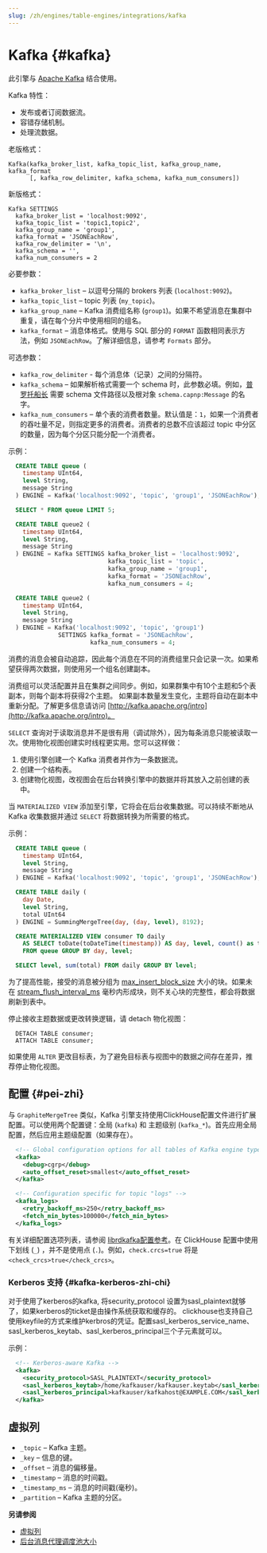 ```yaml
---
slug: /zh/engines/table-engines/integrations/kafka
---
```

# Kafka {#kafka}

此引擎与 [Apache Kafka](http://kafka.apache.org/) 结合使用。

Kafka 特性：

-   发布或者订阅数据流。
-   容错存储机制。
-   处理流数据。

<a name="table_engine-kafka-creating-a-table"></a>

老版格式：

    Kafka(kafka_broker_list, kafka_topic_list, kafka_group_name, kafka_format
          [, kafka_row_delimiter, kafka_schema, kafka_num_consumers])

新版格式：

    Kafka SETTINGS
      kafka_broker_list = 'localhost:9092',
      kafka_topic_list = 'topic1,topic2',
      kafka_group_name = 'group1',
      kafka_format = 'JSONEachRow',
      kafka_row_delimiter = '\n',
      kafka_schema = '',
      kafka_num_consumers = 2

必要参数：

-   `kafka_broker_list` – 以逗号分隔的 brokers 列表 (`localhost:9092`)。
-   `kafka_topic_list` – topic 列表 (`my_topic`)。
-   `kafka_group_name` – Kafka 消费组名称 (`group1`)。如果不希望消息在集群中重复，请在每个分片中使用相同的组名。
-   `kafka_format` – 消息体格式。使用与 SQL 部分的 `FORMAT` 函数相同表示方法，例如 `JSONEachRow`。了解详细信息，请参考 `Formats` 部分。

可选参数：

-   `kafka_row_delimiter` - 每个消息体（记录）之间的分隔符。
-   `kafka_schema` – 如果解析格式需要一个 schema 时，此参数必填。例如，[普罗托船长](https://capnproto.org/) 需要 schema 文件路径以及根对象 `schema.capnp:Message` 的名字。
-   `kafka_num_consumers` – 单个表的消费者数量。默认值是：`1`，如果一个消费者的吞吐量不足，则指定更多的消费者。消费者的总数不应该超过 topic 中分区的数量，因为每个分区只能分配一个消费者。

示例：

``` sql
  CREATE TABLE queue (
    timestamp UInt64,
    level String,
    message String
  ) ENGINE = Kafka('localhost:9092', 'topic', 'group1', 'JSONEachRow');

  SELECT * FROM queue LIMIT 5;

  CREATE TABLE queue2 (
    timestamp UInt64,
    level String,
    message String
  ) ENGINE = Kafka SETTINGS kafka_broker_list = 'localhost:9092',
                            kafka_topic_list = 'topic',
                            kafka_group_name = 'group1',
                            kafka_format = 'JSONEachRow',
                            kafka_num_consumers = 4;

  CREATE TABLE queue2 (
    timestamp UInt64,
    level String,
    message String
  ) ENGINE = Kafka('localhost:9092', 'topic', 'group1')
              SETTINGS kafka_format = 'JSONEachRow',
                       kafka_num_consumers = 4;
```

消费的消息会被自动追踪，因此每个消息在不同的消费组里只会记录一次。如果希望获得两次数据，则使用另一个组名创建副本。

消费组可以灵活配置并且在集群之间同步。例如，如果群集中有10个主题和5个表副本，则每个副本将获得2个主题。 如果副本数量发生变化，主题将自动在副本中重新分配。了解更多信息请访问 [http://kafka.apache.org/intro](http://kafka.apache.org/intro)。

`SELECT` 查询对于读取消息并不是很有用（调试除外），因为每条消息只能被读取一次。使用物化视图创建实时线程更实用。您可以这样做：

1.  使用引擎创建一个 Kafka 消费者并作为一条数据流。
2.  创建一个结构表。
3.  创建物化视图，改视图会在后台转换引擎中的数据并将其放入之前创建的表中。

当 `MATERIALIZED VIEW` 添加至引擎，它将会在后台收集数据。可以持续不断地从 Kafka 收集数据并通过 `SELECT` 将数据转换为所需要的格式。

示例：

``` sql
  CREATE TABLE queue (
    timestamp UInt64,
    level String,
    message String
  ) ENGINE = Kafka('localhost:9092', 'topic', 'group1', 'JSONEachRow');

  CREATE TABLE daily (
    day Date,
    level String,
    total UInt64
  ) ENGINE = SummingMergeTree(day, (day, level), 8192);

  CREATE MATERIALIZED VIEW consumer TO daily
    AS SELECT toDate(toDateTime(timestamp)) AS day, level, count() as total
    FROM queue GROUP BY day, level;

  SELECT level, sum(total) FROM daily GROUP BY level;
```

为了提高性能，接受的消息被分组为 [max_insert_block_size](../../../operations/settings/settings.md#settings-max_insert_block_size) 大小的块。如果未在 [stream_flush_interval_ms](../../../operations/settings/settings.md#stream-flush-interval-ms) 毫秒内形成块，则不关心块的完整性，都会将数据刷新到表中。

停止接收主题数据或更改转换逻辑，请 detach 物化视图：

      DETACH TABLE consumer;
      ATTACH TABLE consumer;

如果使用 `ALTER` 更改目标表，为了避免目标表与视图中的数据之间存在差异，推荐停止物化视图。

## 配置 {#pei-zhi}

与 `GraphiteMergeTree` 类似，Kafka 引擎支持使用ClickHouse配置文件进行扩展配置。可以使用两个配置键：全局 (`kafka`) 和 主题级别 (`kafka_*`)。首先应用全局配置，然后应用主题级配置（如果存在）。

``` xml
  <!-- Global configuration options for all tables of Kafka engine type -->
  <kafka>
    <debug>cgrp</debug>
    <auto_offset_reset>smallest</auto_offset_reset>
  </kafka>

  <!-- Configuration specific for topic "logs" -->
  <kafka_logs>
    <retry_backoff_ms>250</retry_backoff_ms>
    <fetch_min_bytes>100000</fetch_min_bytes>
  </kafka_logs>
```

有关详细配置选项列表，请参阅 [librdkafka配置参考](https://github.com/edenhill/librdkafka/blob/master/CONFIGURATION.md)。在 ClickHouse 配置中使用下划线 (`_`) ，并不是使用点 (`.`)。例如，`check.crcs=true` 将是 `<check_crcs>true</check_crcs>`。

### Kerberos 支持 {#kafka-kerberos-zhi-chi}

对于使用了kerberos的kafka, 将security_protocol 设置为sasl_plaintext就够了，如果kerberos的ticket是由操作系统获取和缓存的。
clickhouse也支持自己使用keyfile的方式来维护kerbros的凭证。配置sasl_kerberos_service_name、sasl_kerberos_keytab、sasl_kerberos_principal三个子元素就可以。

示例：

``` xml
  <!-- Kerberos-aware Kafka -->
  <kafka>
    <security_protocol>SASL_PLAINTEXT</security_protocol>
    <sasl_kerberos_keytab>/home/kafkauser/kafkauser.keytab</sasl_kerberos_keytab>
    <sasl_kerberos_principal>kafkauser/kafkahost@EXAMPLE.COM</sasl_kerberos_principal>
  </kafka>
```

## 虚拟列

-   `_topic` – Kafka 主题。
-   `_key` – 信息的键。
-   `_offset` – 消息的偏移量。
-   `_timestamp` – 消息的时间戳。
-   `_timestamp_ms` – 消息的时间戳(毫秒)。
-   `_partition` – Kafka 主题的分区。

**另请参阅**

-   [虚拟列](../../../engines/table-engines/index.md#table_engines-virtual_columns)
-   [后台消息代理调度池大小](../../../operations/settings/settings.md#background_message_broker_schedule_pool_size)


